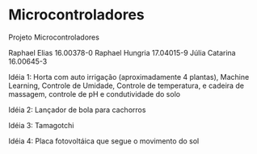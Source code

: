 # Microcontroladores
Projeto Microcontroladores

Raphael Elias 	16.00378-0
Raphael Hungria 17.04015-9
Júlia Catarina	16.00645-3

Idéia 1: 
Horta com auto irrigação (aproximadamente 4 plantas), Machine Learning, Controle de Umidade, Controle de temperatura, e cadeira de massagem, controle de pH e condutividade do solo

Idéia 2:
Lançador de bola para cachorros

Idéia 3: 
Tamagotchi

Idéia 4:
Placa fotovoltáica que segue o movimento do sol

